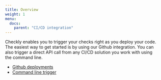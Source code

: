 ```yaml
---
title: Overview
weight: 1
menu:
  docs:
    parent: "CI/CD integration"
---
```


Checkly enables you to trigger your checks right as you deploy your code. 
The easiest way to get started is by using our Github integration. You can also trigger a direct API
call from any CI/CD solution you work with using the command line.

- [Github deployments](/docs/cicd/github/)
- [Command line trigger](/docs/cicd/triggers/)


